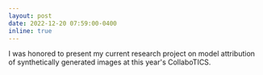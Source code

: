```yaml
---
layout: post
date: 2022-12-20 07:59:00-0400
inline: true
---
```


I was honored to present my current research project on model attribution of synthetically generated images at this year's CollaboTICS. 